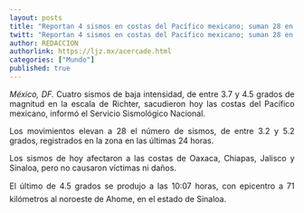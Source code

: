 ```yaml
---
layout: posts
title: "Reportan 4 sismos en costas del Pacífico mexicano; suman 28 en 24 hrs"
twitt: "Reportan 4 sismos en costas del Pacífico mexicano; suman 28 en 24 hrs"
author: REDACCION
authorlink: https://ljz.mx/acercade.html
categories: ["Mundo"]
published: true
---
```

<div>
  <p style="text-align: justify;">
    <em>México, DF. </em>Cuatro sismos de baja intensidad, de entre 3.7 y 4.5 grados de magnitud en la escala de Richter, sacudieron hoy las costas del Pacífico mexicano, informó el Servicio Sismológico Nacional.
  </p>

  <p style="text-align: justify;">
    Los movimientos elevan a 28 el número de sismos, de entre 3.2 y 5.2 grados, registrados en la zona en las últimas 24 horas.
  </p>

  <p style="text-align: justify;">
    Los sismos de hoy afectaron a las costas de Oaxaca, Chiapas, Jalisco y Sinaloa, pero no causaron víctimas ni daños.
  </p>

  <p style="text-align: justify;">
    El último de 4.5 grados se produjo a las 10:07 horas, con epicentro a 71 kilómetros al noroeste de Ahome, en el estado de Sinaloa.
  </p>
</div>
